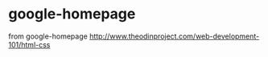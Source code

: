 google-homepage
===============
from google-homepage http://www.theodinproject.com/web-development-101/html-css
